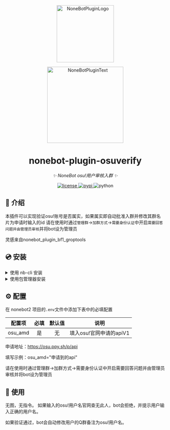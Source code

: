 <div align="center">
  <a href="https://v2.nonebot.dev/store"><img src="https://github.com/A-kirami/nonebot-plugin-template/blob/resources/nbp_logo.png" width="180" height="180" alt="NoneBotPluginLogo"></a>
  <br>
  <p><img src="https://github.com/A-kirami/nonebot-plugin-template/blob/resources/NoneBotPlugin.svg" width="240" alt="NoneBotPluginText"></p>
</div>

<div align="center">

# nonebot-plugin-osuverify

_✨ NoneBot osu!用户审核入群 ✨_


<a href="./LICENSE">
    <img src="https://img.shields.io/github/license/mas-alone/nonebot-plugin-osuverify.svg" alt="license">
</a>
<a href="https://pypi.python.org/pypi/nonebot-plugin-osuverify">
    <img src="https://img.shields.io/pypi/v/nonebot-plugin-osuverify.svg" alt="pypi">
</a>
<img src="https://img.shields.io/badge/python-3.8+-blue.svg" alt="python">

</div>

## 📖 介绍

本插件可以实现验证osu!账号是否属实，如果属实即自动批准入群并修改其群名片为申请时输入的id
请在使用时通过`管理群`->`加群方式`->`需要身份认证`中开启`需要回答问题并由管理员审核`并将bot设为管理员

灵感来自nonebot_plugin_bf1_groptools

## 💿 安装

<details>
<summary>使用 nb-cli 安装</summary>
在 nonebot2 项目的根目录下打开命令行, 输入以下指令即可安装

    nb plugin install nonebot-plugin-osuverify

</details>

<details>
<summary>使用包管理器安装</summary>
在 nonebot2 项目的插件目录下, 打开命令行, 根据你使用的包管理器, 输入相应的安装命令

<details>
<summary>pip</summary>

    pip install nonebot-plugin-osuverify
</details>
<details>
<summary>pdm</summary>

    pdm add nonebot-plugin-osuverify
</details>
<details>
<summary>poetry</summary>

    poetry add nonebot-plugin-osuverify
</details>
<details>
<summary>conda</summary>

    conda install nonebot-plugin-osuverify
</details>

打开 nonebot2 项目根目录下的 `pyproject.toml` 文件, 在 `[tool.nonebot]` 部分追加写入

    plugins = ["nonebot_plugin_osuverify"]

</details>

## ⚙️ 配置

在 nonebot2 项目的`.env`文件中添加下表中的必填配置

| 配置项 | 必填 | 默认值 | 说明 |
|:-----:|:----:|:----:|:----:|
| osu_amd | 是 | 无 | 填入osu!官网申请的apiV1 |

申请地址：https://osu.ppy.sh/p/api

填写示例：osu_amd="申请到的api"

请在使用时通过管理群->加群方式->需要身份认证中开启需要回答问题并由管理员审核并将bot设为管理员

## 🎉 使用
无图，无指令。
如果输入的osu!用户名官网查无此人，bot会拒绝，并提示用户输入正确的用户名。

如果验证通过，bot会自动修改用户的Q群备注为osu!用户名。
